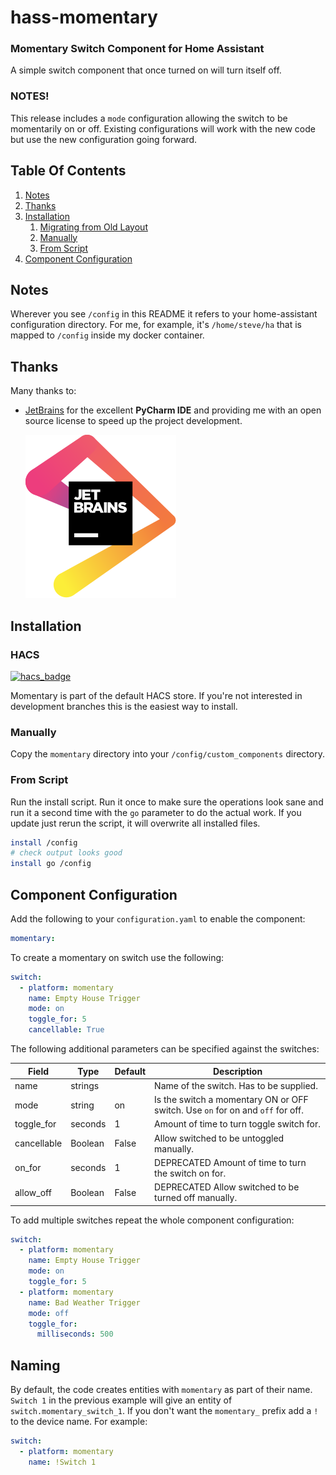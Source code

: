 # hass-momentary
### Momentary Switch Component for Home Assistant
A simple switch component that once turned on will turn itself off.

### NOTES!
This release includes a `mode` configuration allowing the switch to be
momentarily on or off. Existing configurations will work with the new code but
use the new configuration going forward.

## Table Of Contents
1. [Notes](#Notes)
1. [Thanks](#Thanks)
1. [Installation](#Installation)
   1. [Migrating from Old Layout](#Migrating-from-Old-Layout)
   1. [Manually](#Manually)
   1. [From Script](#From-Script)
1. [Component Configuration](#Component-Configuration)

## Notes
Wherever you see `/config` in this README it refers to your home-assistant
configuration directory. For me, for example, it's `/home/steve/ha` that is
mapped to `/config` inside my docker container.

## Thanks
Many thanks to:
* [JetBrains](https://www.jetbrains.com/?from=hass-aarlo) for the excellent
  **PyCharm IDE** and providing me with an open source license to speed up the
  project development.
 
  [![JetBrains](/images/jetbrains.svg)](https://www.jetbrains.com/?from=hass-aarlo)

## Installation

### HACS
[![hacs_badge](https://img.shields.io/badge/HACS-Default-orange.svg?style=for-the-badge)](https://github.com/custom-components/hacs)

Momentary is part of the default HACS store. If you're not interested in
development branches this is the easiest way to install.

### Manually
Copy the `momentary` directory into your `/config/custom_components` directory.

### From Script
Run the install script. Run it once to make sure the operations look sane and
run it a second time with the `go` parameter to do the actual work. If you
update just rerun the script, it will overwrite all installed files.

```sh
install /config
# check output looks good
install go /config
```

## Component Configuration
Add the following to your `configuration.yaml` to enable the component:

```yaml
momentary:
```

To create a momentary on switch use the following:

```yaml
switch:
  - platform: momentary
    name: Empty House Trigger
    mode: on
    toggle_for: 5
    cancellable: True
```

The following additional parameters can be specified against the switches:

| Field                   | Type       | Default            | Description
| ----------------------- | ---------- | ------------------ | ------------------------------------------------------------------------------------------------------------------------------------------------------------------------------------------------------------------------------------------- |
| name                    | strings    |                    | Name of the switch. Has to be supplied.                                                                                                                                                                                                     |
| mode                    | string     | on                 | Is the switch a momentary ON or OFF switch. Use `on` for on and `off` for off.                                                                                                                                                              |
| toggle_for              | seconds    | 1                  | Amount of time to turn toggle switch for.                                                                                                                                                                                                   |
| cancellable             | Boolean    | False              | Allow switched to be untoggled manually.                                                                                                                                                                                                    |
| on_for                  | seconds    | 1                  | DEPRECATED Amount of time to turn the switch on for.                                                                                                                                                                                        |
| allow_off               | Boolean    | False              | DEPRECATED Allow switched to be turned off manually.                                                                                                                                                                                        |

To add multiple switches repeat the whole component configuration:

```yaml
switch:
  - platform: momentary
    name: Empty House Trigger
    mode: on
    toggle_for: 5
  - platform: momentary
    name: Bad Weather Trigger
    mode: off
    toggle_for:
      milliseconds: 500
```


## Naming

By default, the code creates entities with `momentary` as part of their name.
`Switch 1` in the previous example will give an entity of
`switch.momentary_switch_1`. If you don't want the `momentary_` prefix add a `!`
to the device name. For example:

```yaml
switch:
  - platform: momentary
    name: !Switch 1
```


